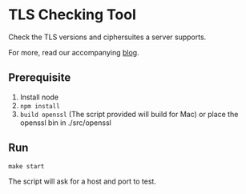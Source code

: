 # TLS Checking Tool

Check the TLS versions and ciphersuites a server supports.

For more, read our accompanying [blog](https://redmaple.tech/blogs/2021/fun-with-tls/).

## Prerequisite

1. Install node
2. `npm install`
3. `build openssl` (The script provided will build for Mac) or place the openssl bin in ./src/openssl

## Run

`make start`

The script will ask for a host and port to test.
